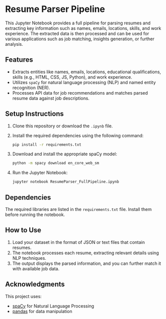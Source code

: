 
# Resume Parser Pipeline

This Jupyter Notebook provides a full pipeline for parsing resumes and extracting key information such as names, emails, locations, skills, and work experience. The extracted data is then processed and can be used for various applications such as job matching, insights generation, or further analysis.

## Features
- Extracts entities like names, emails, locations, educational qualifications, skills (e.g., HTML, CSS, JS, Python), and work experience.
- Utilizes `spaCy` for natural language processing (NLP) and named entity recognition (NER).
- Processes API data for job recommendations and matches parsed resume data against job descriptions.

## Setup Instructions

1. Clone this repository or download the `.ipynb` file.
2. Install the required dependencies using the following command:

    ```bash
    pip install -r requirements.txt
    ```

3. Download and install the appropriate spaCy model:

    ```bash
    python -m spacy download en_core_web_sm
    ```

4. Run the Jupyter Notebook:

    ```bash
    jupyter notebook ResumeParser_FullPipeline.ipynb
    ```

## Dependencies

The required libraries are listed in the `requirements.txt` file. Install them before running the notebook.

## How to Use

1. Load your dataset in the format of JSON or text files that contain resumes.
2. The notebook processes each resume, extracting relevant details using NLP techniques.
3. The output displays the parsed information, and you can further match it with available job data.

## Acknowledgments

This project uses:
- [spaCy](https://spacy.io/) for Natural Language Processing
- [pandas](https://pandas.pydata.org/) for data manipulation

